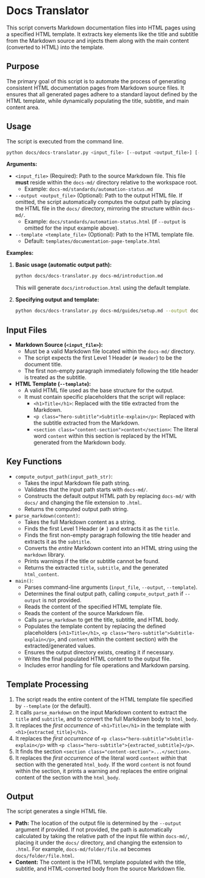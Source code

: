 # Docs Translator

This script converts Markdown documentation files into HTML pages using a specified HTML template. It extracts key elements like the title and subtitle from the Markdown source and injects them along with the main content (converted to HTML) into the template.

## Purpose

The primary goal of this script is to automate the process of generating consistent HTML documentation pages from Markdown source files. It ensures that all generated pages adhere to a standard layout defined by the HTML template, while dynamically populating the title, subtitle, and main content area.

## Usage

The script is executed from the command line.

```bash
python docs/docs-translator.py <input_file> [--output <output_file>] [--template <template_file>]
```

**Arguments:**

*   `<input_file>` (Required): Path to the source Markdown file. This file **must** reside within the `docs-md/` directory relative to the workspace root.
    *   Example: `docs-md/standards/automation-status.md`
*   `--output <output_file>` (Optional): Path to the output HTML file. If omitted, the script automatically computes the output path by placing the HTML file in the `docs/` directory, mirroring the structure within `docs-md/`.
    *   Example: `docs/standards/automation-status.html` (if `--output` is omitted for the input example above).
*   `--template <template_file>` (Optional): Path to the HTML template file.
    *   Default: `templates/documentation-page-template.html`

**Examples:**

1.  **Basic usage (automatic output path):**
    ```bash
    python docs/docs-translator.py docs-md/introduction.md
    ```
    This will generate `docs/introduction.html` using the default template.

2.  **Specifying output and template:**
    ```bash
    python docs/docs-translator.py docs-md/guides/setup.md --output docs/generated/setup-guide.html --template templates/custom-template.html
    ```

## Input Files

*   **Markdown Source (`<input_file>`):**
    *   Must be a valid Markdown file located within the `docs-md/` directory.
    *   The script expects the first Level 1 Header (`# Header`) to be the document title.
    *   The first non-empty paragraph immediately following the title header is treated as the subtitle.
*   **HTML Template (`--template`):**
    *   A valid HTML file used as the base structure for the output.
    *   It must contain specific placeholders that the script will replace:
        *   `<h1>Title</h1>`: Replaced with the title extracted from the Markdown.
        *   `<p class="hero-subtitle">Subtitle-explain</p>`: Replaced with the subtitle extracted from the Markdown.
        *   `<section class="content-section">content</section>`: The literal word `content` within this section is replaced by the HTML generated from the Markdown body.

## Key Functions

*   `compute_output_path(input_path_str)`:
    *   Takes the input Markdown file path string.
    *   Validates that the input path starts with `docs-md/`.
    *   Constructs the default output HTML path by replacing `docs-md/` with `docs/` and changing the file extension to `.html`.
    *   Returns the computed output path string.
*   `parse_markdown(content)`:
    *   Takes the full Markdown content as a string.
    *   Finds the first Level 1 Header (`# `) and extracts it as the `title`.
    *   Finds the first non-empty paragraph following the title header and extracts it as the `subtitle`.
    *   Converts the *entire* Markdown content into an HTML string using the `markdown` library.
    *   Prints warnings if the title or subtitle cannot be found.
    *   Returns the extracted `title`, `subtitle`, and the generated `html_content`.
*   `main()`:
    *   Parses command-line arguments (`input_file`, `--output`, `--template`).
    *   Determines the final output path, calling `compute_output_path` if `--output` is not provided.
    *   Reads the content of the specified HTML template file.
    *   Reads the content of the source Markdown file.
    *   Calls `parse_markdown` to get the title, subtitle, and HTML body.
    *   Populates the template content by replacing the defined placeholders (`<h1>Title</h1>`, `<p class="hero-subtitle">Subtitle-explain</p>`, and `content` within the content section) with the extracted/generated values.
    *   Ensures the output directory exists, creating it if necessary.
    *   Writes the final populated HTML content to the output file.
    *   Includes error handling for file operations and Markdown parsing.

## Template Processing

1.  The script reads the entire content of the HTML template file specified by `--template` (or the default).
2.  It calls `parse_markdown` on the input Markdown content to extract the `title` and `subtitle`, and to convert the full Markdown body to `html_body`.
3.  It replaces the *first occurrence* of `<h1>Title</h1>` in the template with `<h1>{extracted_title}</h1>`.
4.  It replaces the *first occurrence* of `<p class="hero-subtitle">Subtitle-explain</p>` with `<p class="hero-subtitle">{extracted_subtitle}</p>`.
5.  It finds the section `<section class="content-section">...</section>`.
6.  It replaces the *first occurrence* of the literal word `content` *within* that section with the generated `html_body`. If the word `content` is not found within the section, it prints a warning and replaces the entire original content of the section with the `html_body`.

## Output

The script generates a single HTML file.

*   **Path:** The location of the output file is determined by the `--output` argument if provided. If not provided, the path is automatically calculated by taking the relative path of the input file within `docs-md/`, placing it under the `docs/` directory, and changing the extension to `.html`. For example, `docs-md/folder/file.md` becomes `docs/folder/file.html`.
*   **Content:** The content is the HTML template populated with the title, subtitle, and HTML-converted body from the source Markdown file.